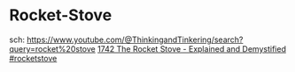# Rocket-Stove
sch: https://www.youtube.com/@ThinkingandTinkering/search?query=rocket%20stove [1742 The Rocket Stove - Explained and Demystified #rocketstove](https://youtu.be/aXAVxqZPrSo)
